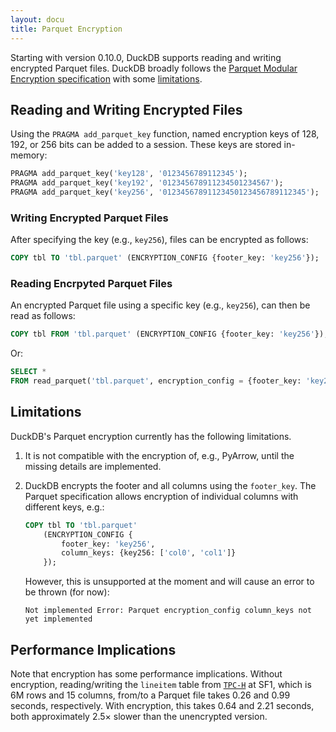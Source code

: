 ```yaml
---
layout: docu
title: Parquet Encryption
---
```


Starting with version 0.10.0, DuckDB supports reading and writing encrypted Parquet files.
DuckDB broadly follows the [Parquet Modular Encryption specification](https://github.com/apache/parquet-format/blob/master/Encryption.md) with some [limitations](#limitations).

## Reading and Writing Encrypted Files

Using the `PRAGMA add_parquet_key` function, named encryption keys of 128, 192, or 256 bits can be added to a session. These keys are stored in-memory:

```sql
PRAGMA add_parquet_key('key128', '0123456789112345');
PRAGMA add_parquet_key('key192', '012345678911234501234567');
PRAGMA add_parquet_key('key256', '01234567891123450123456789112345');
```

### Writing Encrypted Parquet Files

After specifying the key (e.g., `key256`), files can be encrypted as follows:

```sql
COPY tbl TO 'tbl.parquet' (ENCRYPTION_CONFIG {footer_key: 'key256'});
```

### Reading Encrpyted Parquet Files

An encrypted Parquet file using a specific key (e.g., `key256`), can then be read as follows:

```sql
COPY tbl FROM 'tbl.parquet' (ENCRYPTION_CONFIG {footer_key: 'key256'});
```

Or:

```sql
SELECT *
FROM read_parquet('tbl.parquet', encryption_config = {footer_key: 'key256'});
```

## Limitations

DuckDB's Parquet encryption currently has the following limitations.

1. It is not compatible with the encryption of, e.g., PyArrow, until the missing details are implemented.

2. DuckDB encrypts the footer and all columns using the `footer_key`. The Parquet specification allows encryption of individual columns with different keys, e.g.:

   ```sql
   COPY tbl TO 'tbl.parquet'
       (ENCRYPTION_CONFIG {
           footer_key: 'key256',
           column_keys: {key256: ['col0', 'col1']}
       });
   ```

   However, this is unsupported at the moment and will cause an error to be thrown (for now):

   ```console
   Not implemented Error: Parquet encryption_config column_keys not yet implemented
   ```

## Performance Implications

Note that encryption has some performance implications.
Without encryption, reading/writing the `lineitem` table from [`TPC-H`](../../extensions/tpch) at SF1, which is 6M rows and 15 columns, from/to a Parquet file takes 0.26 and 0.99 seconds, respectively.
With encryption, this takes 0.64 and 2.21 seconds, both approximately 2.5× slower than the unencrypted version.
